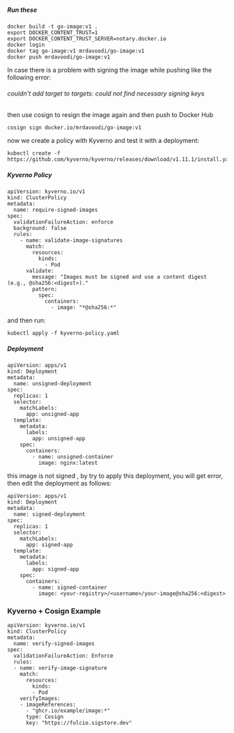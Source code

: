 ##### Run these

	docker build -t go-image:v1 .
	export DOCKER_CONTENT_TRUST=1
	export DOCKER_CONTENT_TRUST_SERVER=notary.docker.io
	docker login
	docker tag go-image:v1 mrdavoodi/go-image:v1
	docker push mrdavoodi/go-image:v1
	
In case there is a problem with signing the image while pushing like the following error:
###### couldn't add target to targets: could not find necessary signing keys

then use cosign to resign the image again and then push to Docker Hub

	cosign sign docker.io/mrdavoodi/go-image:v1
	
now we create a policy with Kyverno and test it with a deployment:

	kubectl create -f https://github.com/kyverno/kyverno/releases/download/v1.11.1/install.yaml
##### Kyverno Policy
	apiVersion: kyverno.io/v1
	kind: ClusterPolicy
	metadata:
	  name: require-signed-images
	spec:
	  validationFailureAction: enforce
	  background: false
	  rules:
	    - name: validate-image-signatures
	      match:
	        resources:
	          kinds:
	            - Pod
	      validate:
	        message: "Images must be signed and use a content digest (e.g., @sha256:<digest>)."
	        pattern:
	          spec:
	            containers:
	              - image: "*@sha256:*"
and then run:
	
	kubectl apply -f kyverno-policy.yaml

##### Deployment

	apiVersion: apps/v1
	kind: Deployment
	metadata:
	  name: unsigned-deployment
	spec:
	  replicas: 1
	  selector:
	    matchLabels:
	      app: unsigned-app
	  template:
	    metadata:
	      labels:
	        app: unsigned-app
	    spec:
	      containers:
	        - name: unsigned-container
	          image: nginx:latest

this image is not signed , by try to apply this deployment, you will get error, then edit the deployment as follows:

	apiVersion: apps/v1
	kind: Deployment
	metadata:
	  name: signed-deployment
	spec:
	  replicas: 1
	  selector:
	    matchLabels:
	      app: signed-app
	  template:
	    metadata:
	      labels:
	        app: signed-app
	    spec:
	      containers:
	        - name: signed-container
	          image: <your-registry>/<username>/your-image@sha256:<digest>


### **Kyverno + Cosign Example**
	apiVersion: kyverno.io/v1
	kind: ClusterPolicy
	metadata:
	  name: verify-signed-images
	spec:
	  validationFailureAction: Enforce
	  rules:
	  - name: verify-image-signature
	    match:
	      resources:
	        kinds:
	        - Pod
	    verifyImages:
	    - imageReferences:
	      - "ghcr.io/example/image:*"
	      type: Cosign
	      key: "https://fulcio.sigstore.dev"
